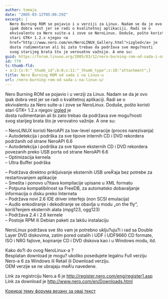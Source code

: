 ```yaml
---
author: tomaja
date: "2005-03-12T05:06:29Z"
excerpt: |
  Nero Burning ROM se pojavio i u verziji za Linux. Nadam se da je ovo
  ipak dobra vest jer se radi o kvalitetnoj aplikaciji. Radi se o
  ekvivalentu za Nero suite-a i zove se NeroLinux. Doduše, pošto koristi
  stari GTK+ 1.2.x njegov <a
  href="http://www.nero.com/en/NeroLINUX_Gallery.html">izgled</a> je
  dosta rudimentaran ali bi zato trebao da podržava sve mogu?nosti
  svog starijeg brata što je verovatno važnije. A one su:
guid: https://forum.linuxo.org/2005/03/12/nero-burning-rom-od-sada-i-na-linux-u/
id: 779
tc-thumb-fld:
- a:2:{s:9:"_thumb_id";b:0;s:11:"_thumb_type";s:10:"attachment";}
title: Nero Burning ROM od sada i na Linux-u
url: /nero-burning-rom-od-sada-i-na-linux-u/
---
```

Nero Burning ROM se pojavio i u verziji za Linux. Nadam se da je ovo  
ipak dobra vest jer se radi o kvalitetnoj aplikaciji. Radi se o  
ekvivalentu za Nero suite-a i zove se NeroLinux. Doduše, pošto koristi  
stari GTK+ 1.2.x njegov [izgled](http://www.nero.com/en/NeroLINUX_Gallery.html) je  
dosta rudimentaran ali bi zato trebao da podržava sve mogu?nosti  
svog starijeg brata što je verovatno važnije. A one su:<!--break-->

  
&#8211; NeroLINUX koristi NeroAPI za low-level operacije (proces narezivanja)  
&#8211; Autodetekcija i podrška za sve tipove internih CD i DVD rekordera  
podržanih od strane NeroAPI 6.6  
&#8211; Autodetekcija i podrška za sve tipove eksternih CD i DVD rekordera  
povezanih preko USB porta od strane NeroAPI 6.6  
&#8211; Optimizacija kernela  
&#8211; Ultra Buffer podrška

&#8211; Podržava direktno prikljuivanje eksternih USB ureÄ‘aja bez potrebe za  
restartovanjem aplikacije  
&#8211; Smešta i ponovo u?itava kompilacije upisane u XML formatu  
&#8211; Potpuna kompatibilnost sa FreeDB, za automatsko dobavaljanje  
informacija o disku preko Interneta  
&#8211; Podržava novi 2.6 IDE driver interfejs (non SCSI emulacija)  
&#8211; Audio enkodiranje i dekodiranje se obavlja u modu &#8222;on the fly&#8220;,  
koriš?enjem eksternih alata (mpg123, ogg123)  
&#8211; Podržava 2.4 i 2.6 kernele  
&#8211; Postoje RPM ili Debian paketi za lakšu instalaciju

NeroLinux podržava sve što vam je potrebno uklju?uju?i i rad sa Double  
Layer DVD diskovima, zatim pored ostalih i UDF i UDF9660 CD formate,  
ISO i NRG fajlove, kopiranje CD i DVD diskova kao i u Windows modu, itd.

Kako do?i do ovog NeroLinux-a ?  
Besplatan download je mogu? ukoliko posedujete legalnu Full verziju  
Nero-a 6 za Windows ili Retail ili Download verziju.  
OEM verzije se ne ubrajaju meÄ‘u navedene. 

Link za registrciju Nero.a 6 je <http://register.nero.com/eng/register1.asp>  
Link za download je <http://www.nero.com/en/Downloads.html>

[Креирај тему форума везану за овај текст](https://linuxo.org/nova-tema-na-forumu/?se_pid=779)